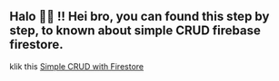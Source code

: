 ## Halo :love_letter::love_letter: !! Hei bro, you can found this step by step, to known about simple CRUD firebase firestore.

klik this [Simple CRUD with Firestore](https://medium.com/@rivaldy/simple-crud-pada-firestore-firebase-database-dan-menampilkannya-pada-recyclerview-android-3c31c6ae49a)
